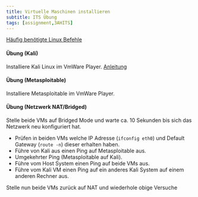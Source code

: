 ```yaml
---
title: Virtuelle Maschinen installieren
subtitle: ITS Übung
tags: [assignment,3AHITS]
---
```


[Häufig benötigte Linux Befehle](../../Linux/cheatsheet)



#### Übung (Kali)

Installiere Kali Linux im VmWare Player. [Anleitung](../lib/install_vmware_kali)



#### Übung (Metasploitable)

Installiere Metasploitable im VmWare Player.



#### Übung (Netzwerk NAT/Bridged)

Stelle beide VMs auf Bridged Mode und warte ca. 10 Sekunden bis sich das Netzwerk neu konfiguriert hat.

- Prüfen in beiden VMs welche IP Adresse (`ifconfig eth0`) und Default Gateway (`route -n`) dieser erhalten haben.
- Führe von Kali aus einen Ping auf Metasploitable aus.
- Umgekehrter Ping (Metasploitable auf Kali).
- Führe vom Host System einen Ping auf beide VMs aus.
- Führe vom Kali VM einen Ping auf ein anderes Kali System auf einem anderen Rechner aus.

Stelle nun beide VMs zurück auf NAT und wiederhole obige Versuche

